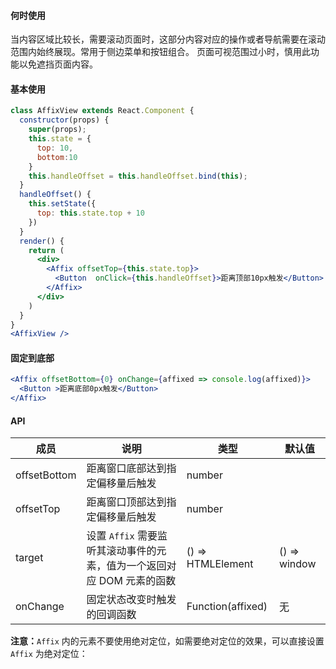 
####  **何时使用**

当内容区域比较长，需要滚动页面时，这部分内容对应的操作或者导航需要在滚动范围内始终展现。常用于侧边菜单和按钮组合。
页面可视范围过小时，慎用此功能以免遮挡页面内容。

#### **基本使用**
```jsx
class AffixView extends React.Component {
  constructor(props) {
    super(props);
    this.state = {
      top: 10,
      bottom:10
    }
    this.handleOffset = this.handleOffset.bind(this);
  }
  handleOffset() {
    this.setState({
      top: this.state.top + 10
    })
  }
  render() {
    return (
      <div>
        <Affix offsetTop={this.state.top}>
          <Button  onClick={this.handleOffset}>距离顶部10px触发</Button>
        </Affix>
      </div>
    )
  }
}
<AffixView />
```
#### **固定到底部**
```jsx
<Affix offsetBottom={0} onChange={affixed => console.log(affixed)}>
  <Button >距离底部0px触发</Button>
</Affix>
```

#### **API**

| 成员 | 说明 | 类型 | 默认值 |
| --- | --- | --- | --- |
| offsetBottom | 距离窗口底部达到指定偏移量后触发 | number |  |
| offsetTop | 距离窗口顶部达到指定偏移量后触发 | number |  |
| target | 设置 `Affix` 需要监听其滚动事件的元素，值为一个返回对应 DOM 元素的函数 | () => HTMLElement | () => window |
| onChange | 固定状态改变时触发的回调函数 | Function(affixed) | 无 |

**注意：**`Affix` 内的元素不要使用绝对定位，如需要绝对定位的效果，可以直接设置 `Affix` 为绝对定位：


